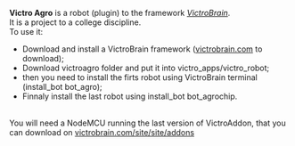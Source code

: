 <b>Victro Agro</b> is a robot (plugin) to the framework <a href="http://victrobrain.com"><i>VictroBrain</i></a>. <BR>
It is a project to a college discipline.<BR>
To use it:<BR>
  <ul>
  <li>Download and install a VictroBrain framework (<a href="http://victrobrain.com">victrobrain.com</a> to download);</li>
  <li>Download victroagro folder and put it into victro_apps/victro_robot;</li>
  <li>then you need to install the firts robot using VictroBrain terminal (install_bot bot_agro);</li>
  <li>Finnaly install the last robot using install_bot bot_agrochip.</li>
  </ul>
<BR>  
You will need a NodeMCU running the last version of VictroAddon, that you can download on <a href="http://victrobrain.com/site/site/addons">victrobrain.com/site/site/addons</a>

